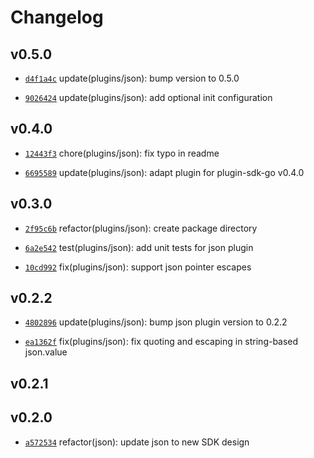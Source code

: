 # Changelog

## v0.5.0

* [`d4f1a4c`](https://github.com/falcosecurity/plugins/commit/d4f1a4c) update(plugins/json): bump version to 0.5.0

* [`9026424`](https://github.com/falcosecurity/plugins/commit/9026424) update(plugins/json): add optional init configuration


## v0.4.0

* [`12443f3`](https://github.com/falcosecurity/plugins/commit/12443f3) chore(plugins/json): fix typo in readme

* [`6695589`](https://github.com/falcosecurity/plugins/commit/6695589) update(plugins/json): adapt plugin for plugin-sdk-go v0.4.0


## v0.3.0

* [`2f95c6b`](https://github.com/falcosecurity/plugins/commit/2f95c6b) refactor(plugins/json): create package directory

* [`6a2e542`](https://github.com/falcosecurity/plugins/commit/6a2e542) test(plugins/json): add unit tests for json plugin

* [`10cd992`](https://github.com/falcosecurity/plugins/commit/10cd992) fix(plugins/json): support json pointer escapes


## v0.2.2

* [`4802896`](https://github.com/falcosecurity/plugins/commit/4802896) update(plugins/json): bump json plugin version to 0.2.2

* [`ea1362f`](https://github.com/falcosecurity/plugins/commit/ea1362f) fix(plugins/json): fix quoting and escaping in string-based json.value


## v0.2.1


## v0.2.0

* [`a572534`](https://github.com/falcosecurity/plugins/commit/a572534) refactor(json): update json to new SDK design


